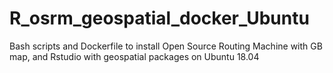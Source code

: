 # R_osrm_geospatial_docker_Ubuntu
Bash scripts and Dockerfile to install Open Source Routing Machine with GB map, and Rstudio with geospatial packages on Ubuntu 18.04
